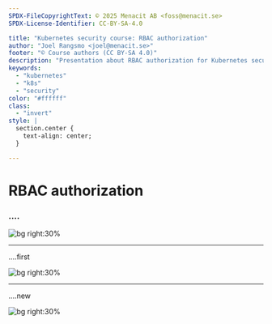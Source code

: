 ```yaml
---
SPDX-FileCopyrightText: © 2025 Menacit AB <foss@menacit.se>
SPDX-License-Identifier: CC-BY-SA-4.0

title: "Kubernetes security course: RBAC authorization"
author: "Joel Rangsmo <joel@menacit.se>"
footer: "© Course authors (CC BY-SA 4.0)"
description: "Presentation about RBAC authorization for Kubernetes security course"
keywords:
  - "kubernetes"
  - "k8s"
  - "security"
color: "#ffffff"
class:
  - "invert"
style: |
  section.center {
    text-align: center;
  }

---
```

<!-- _footer: "%ATTRIBUTION_PREFIX% Rod Waddington (CC BY-SA 2.0)" -->
# RBAC authorization
### ....

![bg right:30%](images/window_cleaners.jpg)

<!--
-->

---
<!-- _footer: "%ATTRIBUTION_PREFIX% Rod Waddington (CC BY-SA 2.0)" -->
....first

![bg right:30%](images/window_cleaners.jpg)

<!--
-->

---
<!-- _footer: "%ATTRIBUTION_PREFIX% " -->
....new

![bg right:30%](images/.jpg)

<!--
-->
